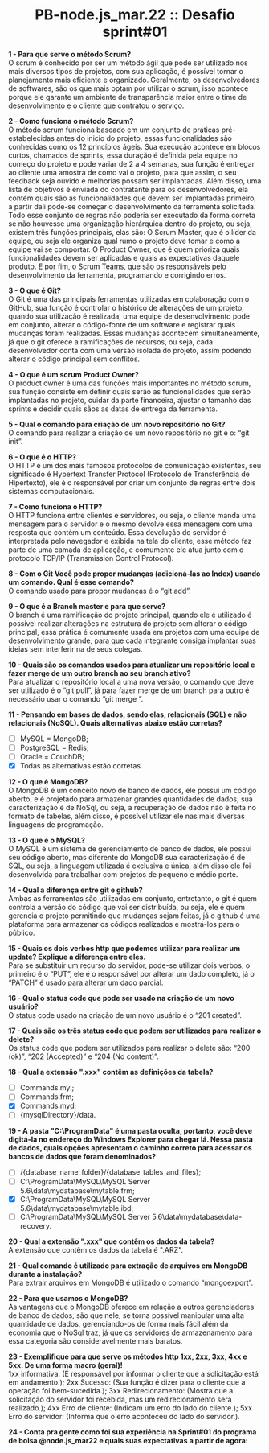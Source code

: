 <h1 align="center"> PB-node.js_mar.22 :: Desafio sprint#01 </h1>

**1 - Para que serve o método Scrum?** <br>
	O scrum é conhecido por ser um método ágil que pode ser utilizado nos mais diversos tipos de projetos, com sua aplicação, é possível tornar o planejamento mais eficiente e organizado. 
Geralmente, os desenvolvedores de softwares, são os que mais optam por utilizar o scrum, isso acontece porque ele garante um ambiente de transparência maior entre o time de desenvolvimento e o cliente que contratou o serviço.

**2 - Como funciona o método Scrum?** <br>
	O método scrum funciona baseado em um conjunto de práticas pré-estabelecidas antes do inicio do projeto, essas funcionalidades são conhecidas como os 12 princípios ágeis.
	Sua execução acontece em blocos curtos, chamados de sprints, essa duração é definida pela equipe no começo do projeto e pode variar de 2 a 4 semanas, sua função é entregar ao cliente uma amostra de como vai o projeto, para que assim, o seu feedback seja ouvido e melhorias possam ser implantadas. Além disso, uma lista de objetivos é enviada do contratante para os desenvolvedores, ela contém quais são as funcionalidades que devem ser implantadas primeiro, a partir dali pode-se começar o desenvolvimento da ferramenta solicitada.
	Todo esse conjunto de regras não poderia ser executado da forma correta se não houvesse uma organização hierárquica dentro do projeto, ou seja, existem três funções principais, elas são: O Scrum Master, que é o líder da equipe, ou seja ele organiza qual rumo o projeto deve tomar e como a equipe vai se comportar. O Product Owner, que é quem prioriza quais funcionalidades devem ser aplicadas e quais as expectativas daquele produto. E por fim, o Scrum Teams, que são os responsáveis pelo desenvolvimento da ferramenta, programando e corrigindo erros.
  
**3 - O que é Git?** <br>
O Git é uma das principais ferramentas utilizadas em colaboração com o GitHub, sua função é controlar o histórico de alterações de um projeto, quando sua utilização é realizada, uma equipe de desenvolvimento pode em conjunto, alterar o código-fonte de um software e registrar quais mudanças foram realizadas. Essas mudanças acontecem simultaneamente, já que o git oferece a ramificações de recursos, ou seja, cada desenvolvedor conta com uma versão 	isolada do projeto, assim podendo alterar o código principal sem conflitos.

 **4 - O que é um scrum Product Owner?** <br>
O product owner é uma das funções mais importantes no método scrum, sua função consiste em definir quais serão as funcionalidades que serão implantadas no projeto, cuidar da parte financeira, ajustar o tamanho das sprints e decidir quais sãos as datas de entrega da ferramenta.

**5 - Qual o comando para criação de um novo repositório no Git?** <br>
O comando para realizar a criação de um novo repositório no git é o: “git init”.


**6 - O que é o HTTP?** <br>
	O HTTP é um dos mais famosos protocolos de comunicação existentes, seu significado é Hypertext Transfer Protocol (Protocolo de Transferência de Hipertexto), ele é o responsável por criar um conjunto de regras entre dois sistemas computacionais.
  
**7 - Como funciona o HTTP?** <br>
	O HTTP funciona entre clientes e servidores, ou seja, o cliente manda uma mensagem para o servidor e o mesmo devolve essa mensagem com uma resposta que contém um conteúdo. Essa devolução do servidor é interpretada pelo navegador e exibida na tela do cliente, esse método faz parte de uma camada de aplicação, e comumente ele atua junto com o protocolo TCP/IP (Transmission Control Protocol).
  
**8 - Com o Git Você pode propor mudanças (adicioná-las ao Index) usando um comando. Qual é esse comando?** <br>
	O comando usado para propor mudanças é o “git add”.
  
**9 - O que é a Branch master e para que serve?** <br> 
	O branch é uma ramificação do projeto principal, quando ele é utilizado é possível realizar alterações na estrutura do projeto sem alterar o código principal, essa prática é comumente usada em projetos com uma equipe de desenvolvimento grande, para que cada integrante consiga implantar suas ideias sem interferir na de seus colegas.
  
**10 - Quais são os comandos usados para atualizar um repositório local e fazer merge de um outro branch ao seu branch ativo?** <br>
	Para atualizar o repositório local a uma nova versão, o comando que deve ser utilizado é o “git pull”, já para fazer merge de um branch para outro é necessário usar o comando “git merge <branch>”.
  
**11 - Pensando em bases de dados, sendo elas, relacionais (SQL) e não relacionais (NoSQL). Quais alternativas abaixo estão corretas?** <br>
- [ ] MySQL = MongoDB;
- [ ] PostgreSQL = Redis; 
- [ ] Oracle = CouchDB; 
- [X] Todas as alternativas estão corretas.
  
**12 - O que é MongoDB?** <br>
O MongoDB é um conceito novo de banco de dados, ele possui um código aberto, e é projetado para armazenar grandes quantidades de dados, sua caracterização é de NoSql, ou seja, a recuperação de dados não é feita no formato de tabelas, além disso, é possível utilizar ele nas mais diversas linguagens de programação. 
  
**13 - O que é o MySQL?** <br>
O MySQL é um sistema de gerenciamento de banco de dados, ele possui seu código aberto, mas diferente do MongoDB sua caracterização é de SQL, ou seja, a linguagem utilizada é exclusiva e única, além disso ele foi desenvolvida para trabalhar com projetos de pequeno e médio porte.
  
**14 - Qual a diferença entre git e github?** <br>
Ambas as ferramentas são utilizadas em conjunto, entretanto, o git é quem controla a versão do código que vai ser distribuída, ou seja, ele é quem gerencia o projeto permitindo que mudanças sejam feitas, já o github é uma plataforma para armazenar os códigos realizados e mostrá-los para o público.
  
**15 - Quais os dois verbos http que podemos utilizar para realizar um update? Explique a diferença entre eles.** <br>
	Para se substituir um recurso do servidor, pode-se utilizar dois verbos, o primeiro é o “PUT”, ele é o responsável por alterar um dado completo, já o “PATCH” é usado para alterar um dado parcial.
  
**16 - Qual o status code que pode ser usado na criação de um novo usuário?** <br>
	O status code usado na criação de um novo usuário é o “201 created”.
  
**17 - Quais são os três status code que podem ser utilizados para realizar o delete?** <br>
	Os status code que podem ser utilizados para realizar o delete são: “200 (ok)”, “202 (Accepted)” e “204 (No content)”.
  
**18 - Qual a extensão ".xxx" contêm as definições da tabela?** <br>
- [ ] Commands.myi;
- [ ] Commands.frm;
- [X] Commands.myd;
- [ ] {mysqlDirectory}/data. 
  
**19 - A pasta "C:\ProgramData" é uma pasta oculta, portanto, você deve digitá-la no endereço do Windows Explorer para chegar lá. Nessa pasta de dados, quais opções apresentam o caminho correto para acessar os bancos de dados que foram denominados?** <br>
- [ ] /{database_name_folder}/{database_tables_and_files};
- [ ] C:\ProgramData\MySQL\MySQL Server 5.6\data\mydatabase\mytable.frm;
- [X] C:\ProgramData\MySQL\MySQL Server 5.6\data\mydatabase\mytable.ibd; 
- [ ] C:\ProgramData\MySQL\MySQL Server 5.6\data\mydatabase\data-recovery.
  
**20 - Qual a extensão ".xxx" que contêm os dados da tabela?** <br>
A extensão que contêm os dados da tabela é ".ARZ".

**21 - Qual comando é utilizado para extração de arquivos em MongoDB durante a instalação?** <br>
	Para extrair arquivos em MongoDB é utilizado o comando “mongoexport”.
  
**22 - Para que usamos o MongoDB?** <br>
	As vantagens que o MongoDB oferece em relação a outros gerenciadores de banco de dados, são que nele, se torna possível manipular uma alta quantidade de dados, gerenciando-os de forma mais fácil além da economia que o NoSql traz, já que os servidores de armazenamento para essa categoria são consideravelmente mais baratos.
  
**23 - Exemplifique para que serve os métodos http 1xx, 2xx, 3xx, 4xx e 5xx. De uma forma macro (geral)!** <br>
1xx informativa: (É responsável por informar o cliente que a solicitação está em andamento.); 
2xx Sucesso: (Sua função é dizer para o cliente que a operação foi bem-sucedida.);
3xx Redirecionamento: (Mostra que a solicitação do servidor foi recebida, mas um redirecionamento será realizado.);
4xx Erro de cliente: (Indicam um erro do lado do cliente.);
5xx Erro do servidor: (Informa que o erro aconteceu do lado do servidor.).
  
**24 - Conta pra gente como foi sua experiência na Sprint#01 do programa de bolsa @node.js_mar22 e quais suas expectativas a partir de agora:** <br>
  
